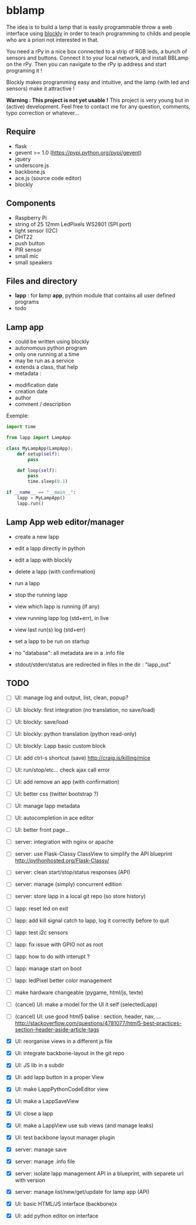 bblamp
======

The idea is to build a lamp that is easily programmable throw a web interface using [blockly](https://code.google.com/p/blockly/) in order to teach programming to childs and people who are a priori not interested in that.

You need a rPy in a nice box connected to a strip of RGB leds, a bunch of sensors and buttons.
Connect it to your local network, and install BBLamp on the rPy.
Then you can navigate to the rPy ip address and start programing it !

Blockly makes programming easy and intuitive, and the lamp (with led and sensors) make it attractive !

**Warning : This project  is not yet usable !**
This project is very young but in (active) development. Feel free to contact me for any question, comments, typo correction or whatever...


Require
------
* flask
* gevent >= 1.0 (https://pypi.python.org/pypi/gevent)
* jquery
* underscore.js
* backbone.js
* ace.js (source code editor)
* blockly


Components
----------

* Raspberry Pi
* string of 25 12mm LedPixels WS2801 (SPI port)
* light sensor (I2C)
* DHT22
* push button
* PIR sensor
* small mic
* small speakers


Files and directory
-------------------

* **lapp** : for **l**amp **app**, python module that contains all user defined programs
* todo


Lamp app
--------

* could be written using blockly
* autonomous python program
* only one running at a time
* may be run as a service
* extends a class, that help
* metadata :
 - modification date
 - creation date
 - author
 - comment / description


Exemple:
```python
import time

from lapp import LampApp

class MyLampApp(LampApp);
    def setup(self):
        pass

    def loop(self):
        pass
        time.sleep(0.1)

if __name__ == "__main__":
    lapp = MyLampApp()
    lapp.run()

```

Lamp App web editor/manager
---------------------------

* create a new lapp
* edit a lapp directly in python
* edit a lapp with blockly
* delete a lapp (with confirmation)
* run a lapp
* stop the running lapp
* view which lapp is running (if any)
* view running lapp log (std+err), in live
* view last run(s) log (std+err)
* set a lapp to be run on startup

* no "database": all metadata are in a .info file
* stdout/stderr/status are redirected in files in the dir : "lapp_out"


TODO
----

- [ ] UI: manage log and output, list, clean, popup?
- [ ] UI: blockly: first integration (no translation, no save/load)
- [ ] UI: blockly: save/load
- [ ] UI: blockly: python translation (python read-only)
- [ ] UI: blockly: Lapp basic custom block
- [ ] UI: add ctrl-s shortcut (save) http://craig.is/killing/mice
- [ ] UI: run/stop/etc... check ajax call error
- [ ] UI: add remove an app (with confirmation)
- [ ] UI: better css (twitter bootstrap ?)
- [ ] UI: manage lapp metadata
- [ ] UI: autocompletion in ace editor
- [ ] UI: better front page...
- [ ] server: integration with nginx or apache
- [ ] server: use Flask-Classy ClassView to simplify the API blueprint http://pythonhosted.org/Flask-Classy/
- [ ] server: clean start/stop/status responses (API)
- [ ] server: manage (simply) concurrent edition
- [ ] server: store lapp in a local git repo (so store history)
- [ ] lapp: reset led on exit
- [ ] lapp: add kill signal catch to lapp, log it correctly before to quit
- [ ] lapp: test i2c sensors
- [ ] lapp: fix issue with GPIO not as root
- [ ] lapp: how to do with interupt ?
- [ ] lapp: manage start on boot
- [ ] lapp: ledPixel better color management
- [ ] make hardware changeable (pygame, html/js, texte)

- [ ] (cancel) UI: make a model for the UI it self (selectedLapp)
- [ ] (cancel) UI: use good html5 balise : section, header, nav, ... http://stackoverflow.com/questions/4781077/html5-best-practices-section-header-aside-article-tags

- [x] UI: reorganise views in a different js file
- [x] UI: integrate backbone-layout in the git repo
- [x] UI: JS lib in a subdir
- [x] UI: add lapp button in a proper View
- [x] UI: make LappPythonCodeEditor view
- [x] UI: make a LappSaveView
- [x] UI: close a lapp
- [x] UI: make a LappView use sub views (and manage leaks)
- [x] UI: test backbone layout manager plugin
- [x] server: manage save
- [x] server: manage .info file
- [x] server: isolate lapp management API in a blueprint, with separete url with version
- [x] server: manage list/new/get/update for lamp app (API)
- [x] UI: basic HTML/JS interface (backbone)x
- [x] UI: add python editor on interface


